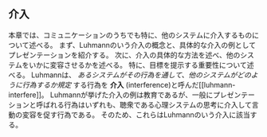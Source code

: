 
## 介入
本章では、コミュニケーションのうちでも特に、他のシステムに介入するものについて述べる。
まず、Luhmannのいう介入の概念と、具体的な介入の例としてプレゼンテーションを紹介する。
次に、介入の具体的な方法を述べ、他のシステムをいかに変容させるかを述べる。
特に、目標を提示する重要性について述べる。
Luhmannは、 *あるシステムがその行為を通して、他のシステムがどのように行為するか規定* する行為を **介入** (interference)と呼んだ\[[luhmann-interfere]\]。
Luhmannが挙げた介入の例は教育であるが、一般にプレゼンテーションと呼ばれる行為はいずれも、聴衆である心理システムの思考に介入して言動の変容を促す行為である。
そのため、これらはLuhmannのいう介入に該当する。
